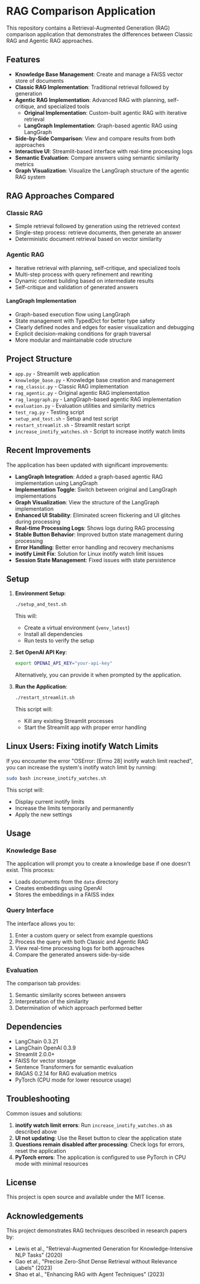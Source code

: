 # RAG Comparison Application

This repository contains a Retrieval-Augmented Generation (RAG) comparison application that demonstrates the differences between Classic RAG and Agentic RAG approaches.

## Features

- **Knowledge Base Management**: Create and manage a FAISS vector store of documents
- **Classic RAG Implementation**: Traditional retrieval followed by generation
- **Agentic RAG Implementation**: Advanced RAG with planning, self-critique, and specialized tools
  - **Original Implementation**: Custom-built agentic RAG with iterative retrieval
  - **LangGraph Implementation**: Graph-based agentic RAG using LangGraph
- **Side-by-Side Comparison**: View and compare results from both approaches
- **Interactive UI**: Streamlit-based interface with real-time processing logs
- **Semantic Evaluation**: Compare answers using semantic similarity metrics
- **Graph Visualization**: Visualize the LangGraph structure of the agentic RAG system

## RAG Approaches Compared

### Classic RAG
- Simple retrieval followed by generation using the retrieved context
- Single-step process: retrieve documents, then generate an answer
- Deterministic document retrieval based on vector similarity

### Agentic RAG
- Iterative retrieval with planning, self-critique, and specialized tools
- Multi-step process with query refinement and rewriting
- Dynamic context building based on intermediate results
- Self-critique and validation of generated answers

#### LangGraph Implementation
- Graph-based execution flow using LangGraph
- State management with TypedDict for better type safety
- Clearly defined nodes and edges for easier visualization and debugging
- Explicit decision-making conditions for graph traversal
- More modular and maintainable code structure

## Project Structure

- `app.py` - Streamlit web application
- `knowledge_base.py` - Knowledge base creation and management
- `rag_classic.py` - Classic RAG implementation
- `rag_agentic.py` - Original agentic RAG implementation
- `rag_langgraph.py` - LangGraph-based agentic RAG implementation
- `evaluation.py` - Evaluation utilities and similarity metrics
- `test_rag.py` - Testing script
- `setup_and_test.sh` - Setup and test script
- `restart_streamlit.sh` - Streamlit restart script
- `increase_inotify_watches.sh` - Script to increase inotify watch limits

## Recent Improvements

The application has been updated with significant improvements:

- **LangGraph Integration**: Added a graph-based agentic RAG implementation using LangGraph
- **Implementation Toggle**: Switch between original and LangGraph implementations
- **Graph Visualization**: View the structure of the LangGraph implementation
- **Enhanced UI Stability**: Eliminated screen flickering and UI glitches during processing
- **Real-time Processing Logs**: Shows logs during RAG processing
- **Stable Button Behavior**: Improved button state management during processing
- **Error Handling**: Better error handling and recovery mechanisms
- **inotify Limit Fix**: Solution for Linux inotify watch limit issues
- **Session State Management**: Fixed issues with state persistence

## Setup

1. **Environment Setup**:
   ```bash
   ./setup_and_test.sh
   ```
   This will:
   - Create a virtual environment (`venv_latest`)
   - Install all dependencies
   - Run tests to verify the setup

2. **Set OpenAI API Key**:
   ```bash
   export OPENAI_API_KEY="your-api-key"
   ```
   Alternatively, you can provide it when prompted by the application.

3. **Run the Application**:
   ```bash
   ./restart_streamlit.sh
   ```
   This script will:
   - Kill any existing Streamlit processes
   - Start the Streamlit app with proper error handling

## Linux Users: Fixing inotify Watch Limits

If you encounter the error "OSError: [Errno 28] inotify watch limit reached", you can increase the system's inotify watch limit by running:

```bash
sudo bash increase_inotify_watches.sh
```

This script will:
- Display current inotify limits
- Increase the limits temporarily and permanently
- Apply the new settings

## Usage

### Knowledge Base

The application will prompt you to create a knowledge base if one doesn't exist. This process:
- Loads documents from the `data` directory
- Creates embeddings using OpenAI
- Stores the embeddings in a FAISS index

### Query Interface

The interface allows you to:
1. Enter a custom query or select from example questions
2. Process the query with both Classic and Agentic RAG
3. View real-time processing logs for both approaches
4. Compare the generated answers side-by-side

### Evaluation

The comparison tab provides:
1. Semantic similarity scores between answers
2. Interpretation of the similarity
3. Determination of which approach performed better

## Dependencies

- LangChain 0.3.21
- LangChain OpenAI 0.3.9
- Streamlit 2.0.0+
- FAISS for vector storage
- Sentence Transformers for semantic evaluation
- RAGAS 0.2.14 for RAG evaluation metrics
- PyTorch (CPU mode for lower resource usage)

## Troubleshooting

Common issues and solutions:

1. **inotify watch limit errors**: Run `increase_inotify_watches.sh` as described above
2. **UI not updating**: Use the Reset button to clear the application state
3. **Questions remain disabled after processing**: Check logs for errors, reset the application
4. **PyTorch errors**: The application is configured to use PyTorch in CPU mode with minimal resources

## License

This project is open source and available under the MIT license.

## Acknowledgements

This project demonstrates RAG techniques described in research papers by:
- Lewis et al., "Retrieval-Augmented Generation for Knowledge-Intensive NLP Tasks" (2020)
- Gao et al., "Precise Zero-Shot Dense Retrieval without Relevance Labels" (2023)
- Shao et al., "Enhancing RAG with Agent Techniques" (2023) 